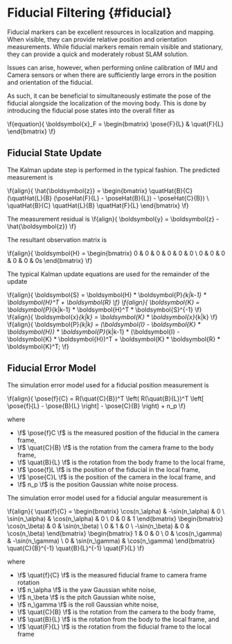 Fiducial Filtering {#fiducial}
============

Fiducial markers can be excellent resources in localization and mapping. When visible, they can provide relative position and orientation measurements. While fiducial markers remain remain visible and stationary, they can provide a quick and moderately robust SLAM solution.

Issues can arise, however, when performing online calibration of IMU and Camera sensors or when there are sufficiently large errors in the position and orientation of the fiducial.

As such, it can be beneficial to simultaneously estimate the pose of the fiducial alongside the localization of the moving body. This is done by introducing the fiducial pose states into the overall filter as

\f{equation}{
    \boldsymbol{x}_F = 
    \begin{bmatrix}
        \pose{F}{L} & 
        \quat{F}{L}
    \end{bmatrix}
\f}


## Fiducial State Update

The Kalman update step is performed in the typical fashion. The predicted measurement is 

\f{align}{
  \hat{\boldsymbol{z}} = 
  \begin{bmatrix}
    \quatHat{B}{C} (\quatHat{L}{B} (\poseHat{F}{L} - \poseHat{B}{L}) - \poseHat{C}{B}) \\
    \quatHat{B}{C} \quatHat{L}{B} \quatHat{F}{L}
  \end{bmatrix}
\f}

The measurement residual is 
\f{align}{
  \boldsymbol{y} = \boldsymbol{z} - \hat{\boldsymbol{z}}
\f}

The resultant observation matrix is

<!-- @TODO: Add observation matrix here -->

\f{align}{
  \boldsymbol{H} = 
  \begin{bmatrix}
    0 & 0 & 0 & 0 & 0 & 0 \\
    0 & 0 & 0 & 0 & 0 & 0s
  \end{bmatrix}
\f}

The typical Kalman update equations are used for the remainder of the update

\f{align}{
  \boldsymbol{S} = \boldsymbol{H} * \boldsymbol{P}_{k|k-1} * \boldsymbol{H}^T + \boldsymbol{R}
\f}
\f{align}{
  \boldsymbol{K} = \boldsymbol{P}_{k|k-1} * \boldsymbol{H}^T * \boldsymbol{S}^{-1}
\f}
\f{align}{
  \boldsymbol{x}_{k|k} = \boldsymbol{K} * \boldsymbol{x}_{k|k}
\f}
\f{align}{
  \boldsymbol{P}_{k|k} =  (\boldsymbol{I} - \boldsymbol{K} * \boldsymbol{H}) * \boldsymbol{P}_{k|k-1} * (\boldsymbol{I} - \boldsymbol{K} * \boldsymbol{H})^T + \boldsymbol{K} * \boldsymbol{R} * \boldsymbol{K}^T;
\f}

<!-- TODO: Add example of drift/errors due to fiducial marker pose error-->

## Fiducial Error Model

The simulation error model used for a fiducial position measurement is

\f{align}{
    \pose{f}{C} =
    R(\quat{C}{B})^T
    \left(
    R(\quat{B}{L})^T
    \left[
    \pose{f}{L} -
    \pose{B}{L}
    \right] -
    \pose{C}{B}
    \right) +
    n_p
\f}

where
- \f$ \pose{f}C   \f$ is the measured position of the fiducial in the camera frame,
- \f$ \quat{C}{B} \f$ is the rotation from the camera frame to the body frame,
- \f$ \quat{B}{L} \f$ is the rotation from the body frame to the local frame,
- \f$ \pose{f}L   \f$ is the position of the fiducial in the local frame,
- \f$ \pose{C}L   \f$ is the position of the camera in the local frame, and
- \f$ n_p         \f$ is the position Gaussian white noise process.

The simulation error model used for a fiducial angular measurement is

\f{align}{
    \quat{f}{C} =
    \begin{bmatrix}
        \cos(n_\alpha) & -\sin(n_\alpha) & 0 \\
        \sin(n_\alpha) &  \cos(n_\alpha) & 0 \\
        0            & 0             & 1
    \end{bmatrix}
    \begin{bmatrix}
         \cos(n_\beta) & 0 & \sin(n_\beta) \\
         0            & 1 & 0          \\
        -\sin(n_\beta) & 0 & \cos(n_\beta)
    \end{bmatrix}
    \begin{bmatrix}
        1 & 0            & 0             \\
        0 & \cos(n_\gamma) & -\sin(n_\gamma) \\
        0 & \sin(n_\gamma) &  \cos(n_\gamma)
    \end{bmatrix}
    \quat{C}{B}^{-1}
    \quat{B}{L}^{-1}
    \quat{F}{L}
\f}

where
- \f$ \quat{f}{C} \f$ is the measured fiducial frame to camera frame rotation
- \f$ n_\alpha    \f$ is the yaw Gaussian white noise,
- \f$ n_\beta     \f$ is the pitch Gaussian white noise,
- \f$ n_\gamma    \f$ is the roll Gaussian white noise,
- \f$ \quat{C}{B} \f$ is the rotation from the camera to the body frame,
- \f$ \quat{B}{L} \f$ is the rotation from the body to the local frame, and
- \f$ \quat{F}{L} \f$ is the rotation from the fiducial frame to the local frame